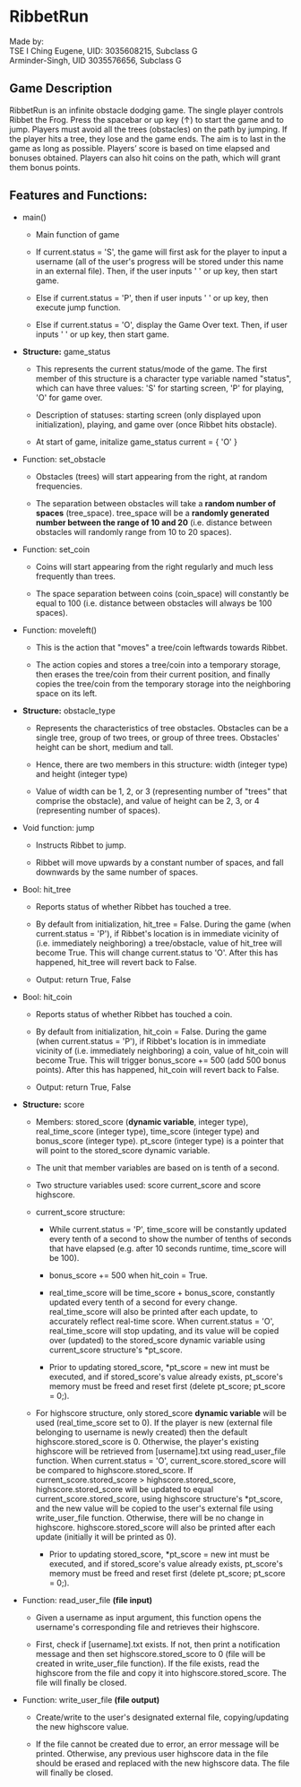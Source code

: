 # RibbetRun<br/>
Made by:<br/>
TSE I Ching Eugene, UID: 3035608215, Subclass G<br/>
Arminder-Singh, UID 3035576656, Subclass G<br/>

## Game Description<br/>
RibbetRun is an infinite obstacle dodging game. The single player controls Ribbet the Frog. Press the spacebar or up key (↑) to start the game and to jump. Players must avoid all the trees (obstacles) on the path by jumping. If the player hits a tree, they lose and the game ends. The aim is to last in the game as long as possible. Players’ score is based on time elapsed and bonuses obtained. Players can also hit coins on the path, which will grant them bonus points.

## Features and Functions:<br/>
* main()

  * Main function of game

  * If current.status = 'S', the game will first ask for the player to input a username (all of the user's progress will be stored under this name in an external file). Then, if the user inputs ' ' or up key, then start game.

  * Else if current.status = 'P', then if user inputs ' ' or up key, then execute jump function.

  * Else if current.status = 'O', display the Game Over text. Then, if user inputs ' ' or up key, then start game.

* **Structure:** game_status

  * This represents the current status/mode of the game. The first member of this structure is a character type variable named "status", which can have three values: 'S' for starting screen, 'P' for playing, 'O' for game over.

  * Description of statuses: starting screen (only displayed upon initialization), playing, and game over (once Ribbet hits obstacle).

  * At start of game, initalize game_status current = { 'O' }

* Function: set_obstacle

  * Obstacles (trees) will start appearing from the right, at random frequencies.

  * The separation between obstacles will take a **random number of spaces** (tree_space). tree_space will be a **randomly generated number between the range of 10 and 20** (i.e. distance between obstacles will randomly range from 10 to 20 spaces).

* Function: set_coin

  * Coins will start appearing from the right regularly and much less frequently than trees.

  * The space separation between coins (coin_space) will constantly be equal to 100 (i.e. distance between obstacles will always be 100 spaces).

* Function: moveleft()

  * This is the action that "moves" a tree/coin leftwards towards Ribbet.

  * The action copies and stores a tree/coin into a temporary storage, then erases the tree/coin from their current position, and finally copies the tree/coin from the temporary storage into the neighboring space on its left.

* **Structure:** obstacle_type

  * Represents the characteristics of tree obstacles. Obstacles can be a single tree, group of two trees, or group of three trees. Obstacles' height can be short, medium and tall.

  * Hence, there are two members in this structure: width (integer type) and height (integer type)

  * Value of width can be 1, 2, or 3 (representing number of "trees" that comprise the obstacle), and value of height can be 2, 3, or 4 (representing number of spaces).

* Void function: jump

  * Instructs Ribbet to jump.

  * Ribbet will move upwards by a constant number of spaces, and fall downwards by the same number of spaces.

* Bool: hit_tree

  * Reports status of whether Ribbet has touched a tree.

  * By default from initialization, hit_tree = False. During the game (when current.status = 'P'), if Ribbet's location is in immediate vicinity of (i.e. immediately neighboring) a tree/obstacle, value of hit_tree will become True. This will change current.status to 'O'. After this has happened, hit_tree will revert back to False.

  * Output: return True, False

* Bool: hit_coin

  * Reports status of whether Ribbet has touched a coin.

  * By default from initialization, hit_coin = False. During the game (when current.status = 'P'), if Ribbet's location is in immediate vicinity of (i.e. immediately neighboring) a coin, value of hit_coin will become True. This will trigger bonus_score += 500 (add 500 bonus points). After this has happened, hit_coin will revert back to False.

  * Output: return True, False

* **Structure:** score

  * Members: stored_score (**dynamic variable**, integer type), real_time_score (integer type), time_score (integer type) and bonus_score (integer type). pt_score (integer type) is a pointer that will point to the stored_score dynamic variable.

  * The unit that member variables are based on is tenth of a second.

  * Two structure variables used: score current_score and score highscore.

  * current_score structure:

    * While current.status = 'P', time_score will be constantly updated every tenth of a second to show the number of tenths of seconds that have elapsed (e.g. after 10 seconds runtime, time_score will be 100).

    * bonus_score += 500 when hit_coin = True.

    * real_time_score will be time_score + bonus_score, constantly updated every tenth of a second for every change. real_time_score will also be printed after each update, to accurately reflect real-time score. When current.status = 'O', real_time_score will stop updating, and its value will be copied over (updated) to the stored_score dynamic variable using current_score structure's *pt_score.

    * Prior to updating stored_score, *pt_score = new int must be executed, and if stored_score's value already exists, pt_score's memory must be freed and reset first (delete pt_score; pt_score = 0;).

  * For highscore structure, only stored_score **dynamic variable** will be used (real_time_score set to 0). If the player is new (external file belonging to username is newly created) then the default highscore.stored_score is 0. Otherwise, the player's existing highscore will be retrieved from [username].txt using read_user_file function. When current.status = 'O', current_score.stored_score will be compared to highscore.stored_score. If current_score.stored_score > highscore.stored_score, highscore.stored_score will be updated to equal current_score.stored_score, using highscore structure's *pt_score, and the new value will be copied to the user's external file using write_user_file function. Otherwise, there will be no change in highscore. highscore.stored_score will also be printed after each update (initially it will be printed as 0).

    * Prior to updating stored_score, *pt_score = new int must be executed, and if stored_score's value already exists, pt_score's memory must be freed and reset first (delete pt_score; pt_score = 0;).

* Function: read_user_file **(file input)**

  * Given a username as input argument, this function opens the username's corresponding file and retrieves their highscore.

  * First, check if [username].txt exists. If not, then print a notification message and then set highscore.stored_score to 0 (file will be created in write_user_file function). If the file exists, read the highscore from the file and copy it into highscore.stored_score. The file will finally be closed.

* Function: write_user_file **(file output)**

  * Create/write to the user's designated external file, copying/updating the new highscore value.

  * If the file cannot be created due to error, an error message will be printed. Otherwise, any previous user highscore data in the file should be erased and replaced with the new highscore data. The file will finally be closed.
